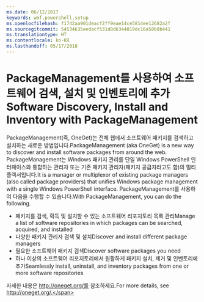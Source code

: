 ```yaml
---
ms.date: 06/12/2017
keywords: wmf,powershell,setup
ms.openlocfilehash: f1742aa901deacf2ff9eae14ce5814ee12682a2f
ms.sourcegitcommit: 54534635eedacf531d8d6344019dc16a50b8b441
ms.translationtype: HT
ms.contentlocale: ko-KR
ms.lasthandoff: 05/17/2018
---
```

# <a name="software-discovery-install-and-inventory-with-packagemanagement"></a><span data-ttu-id="a33ce-102">PackageManagement를 사용하여 소프트웨어 검색, 설치 및 인벤토리에 추가</span><span class="sxs-lookup"><span data-stu-id="a33ce-102">Software Discovery, Install and Inventory with PackageManagement</span></span>

<span data-ttu-id="a33ce-103">PackageManagement(즉, OneGet)는 전체 웹에서 소프트웨어 패키지를 검색하고 설치하는 새로운 방법입니다.</span><span class="sxs-lookup"><span data-stu-id="a33ce-103">PackageManagement (aka OneGet) is a new way to discover and install software packages from around the web.</span></span> <span data-ttu-id="a33ce-104">PackageManagement는 Windows 패키지 관리를 단일 Windows PowerShell 인터페이스와 통합하는 관리자 또는 기존 패키지 관리자(패키지 공급자라고도 함)의 멀티플렉서입니다.</span><span class="sxs-lookup"><span data-stu-id="a33ce-104">It is a manager or multiplexor of existing package managers (also called package providers) that unifies Windows package management with a single Windows PowerShell interface.</span></span> <span data-ttu-id="a33ce-105">PackageManagement를 사용하여 다음을 수행할 수 있습니다.</span><span class="sxs-lookup"><span data-stu-id="a33ce-105">With PackageManagement, you can do the following.</span></span>

-   <span data-ttu-id="a33ce-106">패키지를 검색, 획득 및 설치할 수 있는 소프트웨어 리포지토리 목록 관리</span><span class="sxs-lookup"><span data-stu-id="a33ce-106">Manage a list of software repositories in which packages can be searched, acquired, and installed</span></span>
-   <span data-ttu-id="a33ce-107">다양한 패키지 관리자 검색 및 설치</span><span class="sxs-lookup"><span data-stu-id="a33ce-107">Discover and install different package managers</span></span>
-   <span data-ttu-id="a33ce-108">필요한 소프트웨어 패키지 검색</span><span class="sxs-lookup"><span data-stu-id="a33ce-108">Discover software packages you need</span></span>
-   <span data-ttu-id="a33ce-109">하나 이상의 소프트웨어 리포지토리에서 원활하게 패키지 설치, 제거 및 인벤토리에 추가</span><span class="sxs-lookup"><span data-stu-id="a33ce-109">Seamlessly install, uninstall, and inventory packages from one or more software repositories</span></span>

<span data-ttu-id="a33ce-110">자세한 내용은 http://oneget.org/를 참조하세요.</span><span class="sxs-lookup"><span data-stu-id="a33ce-110">For more details, see http://oneget.org/.</span></span>
